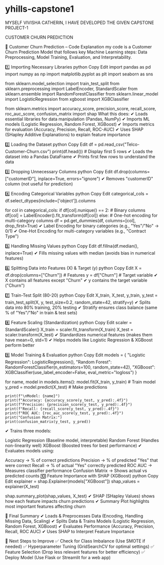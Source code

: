 # yhills-capstone1
MYSELF VIVISHA CATHERIN, I HAVE DEVELOPED THE GIVEN CAPSTONE PROJECT-1 

CUSTOMER CHURN PREDICTION


📌 Customer Churn Prediction – Code Explanation
my code is a Customer Churn Prediction Model that follows key Machine Learning steps: Data Preprocessing, Model Training, Evaluation, and Interpretability.

1️⃣ Importing Necessary Libraries
python
Copy
Edit
import pandas as pd
import numpy as np
import matplotlib.pyplot as plt
import seaborn as sns

from sklearn.model_selection import train_test_split
from sklearn.preprocessing import LabelEncoder, StandardScaler
from sklearn.ensemble import RandomForestClassifier
from sklearn.linear_model import LogisticRegression
from xgboost import XGBClassifier

from sklearn.metrics import accuracy_score, precision_score, recall_score, roc_auc_score, confusion_matrix
import shap
What this does:
✔ Loads essential libraries for data manipulation (Pandas, NumPy)
✔ Imports ML models (Logistic Regression, Random Forest, XGBoost)
✔ Imports metrics for evaluation (Accuracy, Precision, Recall, ROC-AUC)
✔ Uses SHAP (SHapley Additive Explanations) to explain feature importance

2️⃣ Loading the Dataset
python
Copy
Edit
df = pd.read_csv("Telco-Customer-Churn.csv")
print(df.head())  # Display first 5 rows
✔ Loads the dataset into a Pandas DataFrame
✔ Prints first few rows to understand the data

3️⃣ Dropping Unnecessary Columns
python
Copy
Edit
df.drop(columns=["customerID"], inplace=True, errors="ignore")
✔ Removes "customerID" column (not useful for prediction)

4️⃣ Encoding Categorical Variables
python
Copy
Edit
categorical_cols = df.select_dtypes(include=['object']).columns

for col in categorical_cols:
    if df[col].nunique() == 2:  # Binary columns
        df[col] = LabelEncoder().fit_transform(df[col])
    else:  # One-hot encoding for multi-category columns
        df = pd.get_dummies(df, columns=[col], drop_first=True)
✔ Label Encoding for binary categories (e.g., "Yes"/"No" → 0/1)
✔ One-Hot Encoding for multi-category variables (e.g., "Contract Type")

5️⃣ Handling Missing Values
python
Copy
Edit
df.fillna(df.median(), inplace=True)
✔ Fills missing values with median (avoids bias in numerical features)

6️⃣ Splitting Data into Features (X) & Target (y)
python
Copy
Edit
X = df.drop(columns=["Churn"])  # Features
y = df["Churn"]  # Target variable
✔ X contains all features except "Churn"
✔ y contains the target variable ("Churn")

7️⃣ Train-Test Split (80-20)
python
Copy
Edit
X_train, X_test, y_train, y_test = train_test_split(X, y, test_size=0.2, random_state=42, stratify=y)
✔ Splits data into 80% training, 20% testing
✔ Stratify ensures class balance (same % of "Yes"/"No" in train & test sets)

8️⃣ Feature Scaling (Standardization)
python
Copy
Edit
scaler = StandardScaler()
X_train = scaler.fit_transform(X_train)
X_test = scaler.transform(X_test)
✔ Standardizes numerical features (makes them have mean=0, std=1)
✔ Helps models like Logistic Regression & XGBoost perform better

9️⃣ Model Training & Evaluation
python
Copy
Edit
models = {
    "Logistic Regression": LogisticRegression(),
    "Random Forest": RandomForestClassifier(n_estimators=100, random_state=42),
    "XGBoost": XGBClassifier(use_label_encoder=False, eval_metric="logloss")
}

for name, model in models.items():
    model.fit(X_train, y_train)  # Train model
    y_pred = model.predict(X_test)  # Make predictions

    print(f"\nModel: {name}")
    print(f"Accuracy: {accuracy_score(y_test, y_pred):.4f}")
    print(f"Precision: {precision_score(y_test, y_pred):.4f}")
    print(f"Recall: {recall_score(y_test, y_pred):.4f}")
    print(f"ROC AUC: {roc_auc_score(y_test, y_pred):.4f}")
    print("Confusion Matrix:")
    print(confusion_matrix(y_test, y_pred))
✔ Trains three models:

Logistic Regression (Baseline model, interpretable)
Random Forest (Handles non-linearity well)
XGBoost (Boosted trees for best performance)
✔ Evaluates models using:

Accuracy → % of correct predictions
Precision → % of predicted "Yes" that were correct
Recall → % of actual "Yes" correctly predicted
ROC AUC → Measures classifier performance
Confusion Matrix → Shows actual vs predicted counts
🔟 Feature Importance with SHAP (XGBoost)
python
Copy
Edit
explainer = shap.Explainer(models["XGBoost"])
shap_values = explainer(X_test)

shap.summary_plot(shap_values, X_test)
✔ SHAP (SHapley Values) shows how each feature impacts churn predictions
✔ Summary Plot highlights most important features affecting churn

🎯 Final Summary
✔ Loads & Preprocesses Data (Encoding, Handling Missing Data, Scaling)
✔ Splits Data & Trains Models (Logistic Regression, Random Forest, XGBoost)
✔ Evaluates Performance (Accuracy, Precision, Recall, ROC AUC)
✔ Uses SHAP to Interpret Feature Importance

🚀 Next Steps to Improve
✅ Check for Class Imbalance (Use SMOTE if needed)
✅ Hyperparameter Tuning (GridSearchCV for optimal settings)
✅ Feature Selection (Drop less relevant features for better efficiency)
✅ Deploy Model (Use Flask or Streamlit for a web app)

